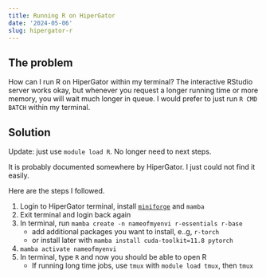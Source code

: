 ```yaml
---
title: Running R on HiperGator
date: '2024-05-06'
slug: hipergator-r
---
```


## The problem

How can I run R on HiperGator within my terminal? The interactive RStudio server works okay, but whenever you request a longer running time or more memory, you will wait much longer in queue. I would prefer to just run `R CMD BATCH` within my terminal.

## Solution

Update: just use `module load R`. No longer need to next steps.

It is probably documented somewhere by HiperGator. I just could not find it easily.

Here are the steps I followed.

1.  Login to HiperGator terminal, install [`miniforge`](https://github.com/conda-forge/miniforge) and `mamba`
2.  Exit terminal and login back again
3.  In terminal, run `mamba create -n nameofmyenvi r-essentials r-base`
    -   add additional packages you want to install, e..g, `r-torch`
    -   or install later with `mamba install cuda-toolkit=11.8 pytorch`
4.  `mamba activate nameofmyenvi`
5.  In terminal, type `R` and now you should be able to open R
    -   If running long time jobs, use `tmux` with `module load tmux`, then `tmux`
